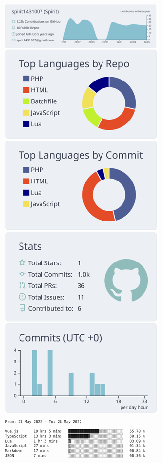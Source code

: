 [![](https://raw.githubusercontent.com/spirit1431007/spirit1431007/master/profile-summary-card-output/nord_bright/0-profile-details.svg)](https://git.io/spiritx)
[![](https://raw.githubusercontent.com/spirit1431007/spirit1431007/master/profile-summary-card-output/nord_bright/1-repos-per-language.svg)](https://git.io/spiritx) [![](https://raw.githubusercontent.com/spirit1431007/spirit1431007/master/profile-summary-card-output/nord_bright/2-most-commit-language.svg)](https://git.io/spiritx)
[![](https://raw.githubusercontent.com/spirit1431007/spirit1431007/master/profile-summary-card-output/nord_bright/3-stats.svg)](https://git.io/spiritx) [![](https://raw.githubusercontent.com/spirit1431007/spirit1431007/master/profile-summary-card-output/nord_bright/4-productive-time.svg)](https://git.io/spiritx)

<!--START_SECTION:waka-->

```text
From: 21 May 2022 - To: 28 May 2022

Vue.js       19 hrs 5 mins   ██████████████░░░░░░░░░░░   55.78 %
TypeScript   13 hrs 3 mins   █████████▓░░░░░░░░░░░░░░░   38.15 %
Lua          1 hr 3 mins     ▓░░░░░░░░░░░░░░░░░░░░░░░░   03.09 %
JavaScript   27 mins         ▒░░░░░░░░░░░░░░░░░░░░░░░░   01.34 %
Markdown     17 mins         ▒░░░░░░░░░░░░░░░░░░░░░░░░   00.84 %
JSON         7 mins          ░░░░░░░░░░░░░░░░░░░░░░░░░   00.36 %
```

<!--END_SECTION:waka-->
